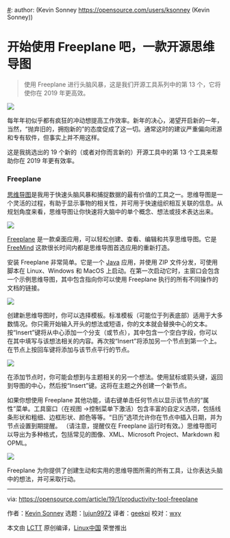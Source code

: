 [#]: collector: (lujun9972)
[#]: translator: (geekpi)
[#]: reviewer: (wxy)
[#]: publisher: ( )
[#]: url: ( )
[#]: subject: (Get started with Freeplane, an open source mind mapping application)
[#]: via: (https://opensource.com/article/19/1/productivity-tool-freeplane)
[#]: author: (Kevin Sonney https://opensource.com/users/ksonney (Kevin Sonney))

开始使用 Freeplane 吧，一款开源思维导图
======

> 使用 Freeplane 进行头脑风暴，这是我们开源工具系列中的第 13 个，它将使你在 2019 年更高效。

![](https://opensource.com/sites/default/files/styles/image-full-size/public/lead-images/brain_data.png?itok=RH6NA32X)

每年年初似乎都有疯狂的冲动想提高工作效率。新年的决心，渴望开启新的一年，当然，“抛弃旧的，拥抱新的”的态度促成了这一切。通常这时的建议严重偏向闭源和专有软件，但事实上并不用这样。

这是我挑选出的 19 个新的（或者对你而言新的）开源工具中的第 13 个工具来帮助你在 2019 年更有效率。

### Freeplane

[思维导图][1]是我用于快速头脑风暴和捕捉数据的最有价值的工具之一。思维导图是一个灵活的过程，有助于显示事物的相关性，并可用于快速组织相互关联的信息。从规划角度来看，思维导图让你快速将大脑中的单个概念、想法或技术表达出来。

![](https://opensource.com/sites/default/files/uploads/freeplane-1.png)

[Freeplane][2] 是一款桌面应用，可以轻松创建、查看、编辑和共享思维导图。它是 [FreeMind][3] 这款很长时间内都是思维导图首选应用的重新打造。

安装 Freeplane 非常简单。它是一个 [Java][4] 应用，并使用 ZIP 文件分发，可使用脚本在 Linux、Windows 和 MacOS 上启动。在第一次启动它时，主窗口会包含一个示例思维导图，其中包含指向你可以使用 Freeplane 执行的所有不同操作的文档的链接。

![](https://opensource.com/sites/default/files/uploads/freeplane-2.png)

创建新思维导图时，你可以选择模板。标准模板（可能位于列表底部）适用于大多数情况。你只需开始输入开头的想法或短语，你的文本就会替换中心的文本。按“Insert”键将从中心添加一个分支（或节点），其中包含一个空白字段，你可以在其中填写与该想法相关的内容。再次按“Insert”将添加另一个节点到第一个上。在节点上按回车键将添加与该节点平行的节点。

![](https://opensource.com/sites/default/files/uploads/freeplane-3.png)

在添加节点时，你可能会想到与主题相关的另一个想法。使用鼠标或箭头键，返回到导图的中心，然后按“Insert”键。这将在主题之外创建一个新节点。

如果你想使用 Freeplane 其他功能，请右键单击任何节点以显示该节点的“属性”菜单。工具窗口（在视图 ->控制菜单下激活）包含丰富的自定义选项，包括线条形状和粗细、边框形状、颜色等等。“日历”选项允许你在节点中插入日期，并为节点设置到期提醒。 （请注意，提醒仅在 Freeplane 运行时有效。）思维导图可以导出为多种格式，包括常见的图像、XML、Microsoft Project、Markdown 和 OPML。

![](https://opensource.com/sites/default/files/uploads/freeplane-4.png)

Freeplane 为你提供了创建生动和实用的思维导图所需的所有工具，让你表达头脑中的想法，并可采取行动。

--------------------------------------------------------------------------------

via: https://opensource.com/article/19/1/productivity-tool-freeplane

作者：[Kevin Sonney][a]
选题：[lujun9972][b]
译者：[geekpi](https://github.com/geekpi)
校对：[wxy](https://github.com/wxy)

本文由 [LCTT](https://github.com/LCTT/TranslateProject) 原创编译，[Linux中国](https://linux.cn/) 荣誉推出

[a]: https://opensource.com/users/ksonney (Kevin Sonney)
[b]: https://github.com/lujun9972
[1]: https://en.wikipedia.org/wiki/Mind_map
[2]: https://www.freeplane.org/wiki/index.php/Home
[3]: https://sourceforge.net/projects/freemind/
[4]: https://java.com
